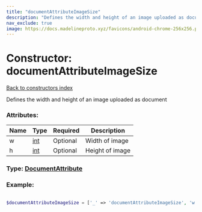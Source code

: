 ```yaml
---
title: "documentAttributeImageSize"
description: "Defines the width and height of an image uploaded as document"
nav_exclude: true
image: https://docs.madelineproto.xyz/favicons/android-chrome-256x256.png
---
```

# Constructor: documentAttributeImageSize  
[Back to constructors index](/API_docs/constructors/index.html)



Defines the width and height of an image uploaded as document

### Attributes:

| Name     |    Type       | Required | Description |
|----------|---------------|----------|-------------|
|w|[int](/API_docs/types/int.html) | Optional|Width of image|
|h|[int](/API_docs/types/int.html) | Optional|Height of image|



### Type: [DocumentAttribute](/API_docs/types/DocumentAttribute.html)


### Example:

```php

$documentAttributeImageSize = ['_' => 'documentAttributeImageSize', 'w' => int, 'h' => int];
```  
